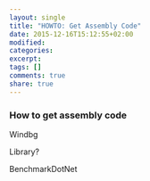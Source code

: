 ```yaml
---
layout: single
title: "HOWTO: Get Assembly Code"
date: 2015-12-16T15:12:55+02:00
modified:
categories:
excerpt:
tags: []
comments: true
share: true
---
```


### How to get assembly code

Windbg

Library?

BenchmarkDotNet
